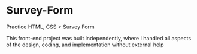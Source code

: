 # Survey-Form
Practice HTML, CSS > Survey Form    

This front-end project was built independently, where I handled all aspects of the design, coding, and implementation without external help
